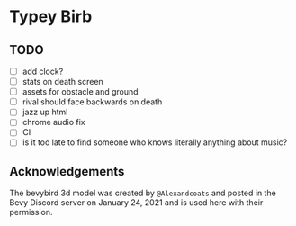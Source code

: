# Typey Birb

## TODO

- [ ] add clock?
- [ ] stats on death screen
- [ ] assets for obstacle and ground
- [ ] rival should face backwards on death
- [ ] jazz up html
- [ ] chrome audio fix
- [ ] CI
- [ ] is it too late to find someone who knows literally anything about music?

## Acknowledgements

The bevybird 3d model was created by `@Alexandcoats` and posted in the Bevy Discord server on January 24, 2021 and is used here with their permission.
